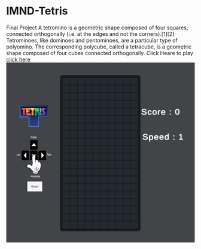 # IMND-Tetris
 Final Project
 A tetromino is a geometric shape composed of four squares, connected orthogonally (i.e. at the edges and not the corners).[1][2] Tetrominoes, like dominoes and pentominoes, are a particular type of polyomino. The corresponding polycube, called a tetracube, is a geometric shape composed of four cubes connected orthogonally.
 Click Heare to play  [click here](https://imandashtpeyma.itch.io/iman-dashtpeyma-final-projecttetris)
![alt text](https://github.com/ImanDashtpeyma/IMND-Tetris/blob/main/Screenshot.png)
